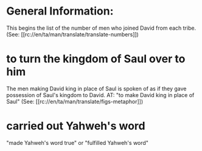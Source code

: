 # General Information:

This begins the list of the number of men who joined David from each tribe. (See: [[rc://en/ta/man/translate/translate-numbers]])

# to turn the kingdom of Saul over to him

The men making David king in place of Saul is spoken of as if they gave possession of Saul's kingdom to David. AT: "to make David king in place of Saul" (See: [[rc://en/ta/man/translate/figs-metaphor]])

# carried out Yahweh's word

"made Yahweh's word true" or "fulfilled Yahweh's word"

